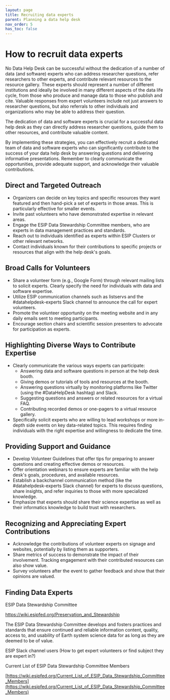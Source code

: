 ```yaml
---
layout: page
title: Recruiting data experts
parent: Planning a data help desk
nav_order: 5
has_toc: false
---
```


# How to recruit data experts

No Data Help Desk can be successful without the dedication of a number of data
(and software) experts who can address researcher questions, refer researchers
to other experts, and contribute relevant resources to the resource gallery.
These experts should represent a number of different institutions and ideally be
involved in many different aspects of the data life cycle, from those who
produce and manage data to those who publish and cite. Valuable responses from
expert volunteers include not just answers to researcher questions, but also
referrals to other individuals and organizations who may be able to address
their question.

The dedication of data and software experts is crucial for a successful data
help desk as they can directly address researcher questions, guide them to other
resources, and contribute valuable content.

By implementing these strategies, you can effectively recruit a dedicated team
of data and software experts who can significantly contribute to the success of
your data help desk by answering questions and delivering informative
presentations. Remember to clearly communicate the opportunities, provide
adequate support, and acknowledge their valuable contributions.

## Direct and Targeted Outreach

-   Organizers can decide on key topics and specific resources they want
    featured and then hand-pick a set of experts in those areas. This is
    particularly effective for smaller events.
-   Invite past volunteers who have demonstrated expertise in relevant areas.
-   Engage the ESIP Data Stewardship Committee members, who are experts in data
    management practices and standards.
-   Reach out to individuals identified as experts within ESIP Clusters or other
    relevant networks.
-   Contact individuals known for their contributions to specific projects or
    resources that align with the help desk's goals.

## Broad Calls for Volunteers

-   Share a volunteer form (e.g., Google Form) through relevant mailing lists to
    solicit experts. Clearly specify the need for individuals with data and
    software expertise.
-   Utilize ESIP communication channels such as listservs and the
    #datahelpdesk-experts Slack channel to announce the call for expert
    volunteers.
-   Promote the volunteer opportunity on the meeting website and in any daily
    emails sent to meeting participants.
-   Encourage section chairs and scientific session presenters to advocate for
    participation as experts.

## Highlighting Diverse Ways to Contribute Expertise

-   Clearly communicate the various ways experts can participate:
    -   Answering data and software questions in person at the help desk booth.
    -   Giving demos or tutorials of tools and resources at the booth.
    -   Answering questions virtually by monitoring platforms like Twitter
        (using the #DataHelpDesk hashtag) and Slack.
    -   Suggesting questions and answers or related resources for a virtual FAQ.
    -   Contributing recorded demos or one-pagers to a virtual resource gallery.
-   Specifically solicit experts who are willing to lead workshops or more
    in-depth side events on key data-related topics. This requires finding
    individuals with the right expertise and willingness to dedicate the time.

## Providing Support and Guidance

-   Develop Volunteer Guidelines that offer tips for preparing to answer
    questions and creating effective demos or resources.
-   Offer orientation webinars to ensure experts are familiar with the help
    desk's goals, procedures, and available resources.
-   Establish a backchannel communication method (like the #datahelpdesk-experts
    Slack channel) for experts to discuss questions, share insights, and refer
    inquiries to those with more specialized knowledge.
-   Emphasize that experts should share their science expertise as well as their
    informatics knowledge to build trust with researchers.

## Recognizing and Appreciating Expert Contributions

-   Acknowledge the contributions of volunteer experts on signage and websites,
    potentially by listing them as supporters.
-   Share metrics of success to demonstrate the impact of their involvement.
    Tracking engagement with their contributed resources can also show value.
-   Survey volunteers after the event to gather feedback and show that their
    opinions are valued.

## Finding Data Experts

ESIP Data Stewardship Committee

https://wiki.esipfed.org/Preservation_and_Stewardship

The ESIP Data Stewardship Committee develops and fosters practices and standards
that ensure continued and reliable information content, quality, access to, and
usability of Earth system science data for as long as they are deemed to be of
value.

ESIP Slack channel users (How to get expert volunteers or find subject they are
expert in?)

Current List of ESIP Data Stewardship Committee Members

[https://wiki.esipfed.org/Current_List_of_ESIP_Data_Stewardship_Committee_Members](https://wiki.esipfed.org/Current_List_of_ESIP_Data_Stewardship_Committee_Members)
